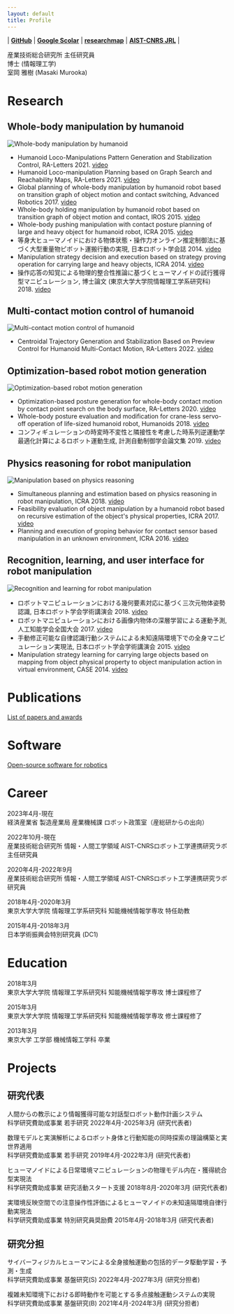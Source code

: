 ```yaml
---
layout: default
title: Profile
---
```


| [**GitHub**](https://github.com/mmurooka) | [**Google Scolar**](https://scholar.google.co.kr/citations?user=xcp8f3cAAAAJ&hl=en) | [**researchmap**](https://researchmap.jp/MasakiMurooka) | [**AIST-CNRS JRL**](https://unit.aist.go.jp/jrl-22022/en/members/member-murooka.html) |

産業技術総合研究所 主任研究員  
博士 (情報理工学)  
室岡 雅樹 (Masaki Murooka)  

# Research

## Whole-body manipulation by humanoid

![Whole-body manipulation by humanoid](./images/whole-body-manipulation.jpg)

- Humanoid Loco-Manipulations Pattern Generation and Stabilization Control, RA-Letters 2021. [video](https://www.youtube.com/watch?v=tiNfTSLoMkU&list=PL_MvP6ejFrHu0oTEY-iSzhu6t8Nmu5l-s)
- Humanoid Loco-manipulation Planning based on Graph Search and Reachability Maps, RA-Letters 2021. [video](https://www.youtube.com/watch?v=fNJDMrAFpaA&list=PL_MvP6ejFrHu0oTEY-iSzhu6t8Nmu5l-s)
- Global planning of whole-body manipulation by humanoid robot based on transition graph of object motion and contact switching, Advanced Robotics 2017. [video](https://www.youtube.com/watch?v=CvJjZkMIHU8&list=PL_MvP6ejFrHu0oTEY-iSzhu6t8Nmu5l-s)
- Whole-body holding manipulation by humanoid robot based on transition graph of object motion and contact, IROS 2015. [video](https://www.youtube.com/watch?v=_KJdUh_pIRE&list=PL_MvP6ejFrHu0oTEY-iSzhu6t8Nmu5l-s)
- Whole-body pushing manipulation with contact posture planning of large and heavy object for humanoid robot, ICRA 2015. [video](https://www.youtube.com/watch?v=N2tTTRPpvf0&list=PL_MvP6ejFrHu0oTEY-iSzhu6t8Nmu5l-s)
- 等身大ヒューマノイドにおける物体状態・操作力オンライン推定制御法に基づく大型重量物ピボット運搬行動の実現, 日本ロボット学会誌 2014. [video](https://www.youtube.com/watch?v=5CXmmXsV9Ng&list=PL_MvP6ejFrHu0oTEY-iSzhu6t8Nmu5l-s)
- Manipulation strategy decision and execution based on strategy proving operation for carrying large and heavy objects, ICRA 2014. [video](https://www.youtube.com/watch?v=nmDnFCsyX04&list=PL_MvP6ejFrHu0oTEY-iSzhu6t8Nmu5l-s)
- 操作応答の知覚による物理的整合性推論に基づくヒューマノイドの試行獲得型マニピュレーション, 博士論文 (東京大学大学院情報理工学系研究科) 2018. [video](https://www.youtube.com/watch?v=W87N9exZjpA&list=PL_MvP6ejFrHu0oTEY-iSzhu6t8Nmu5l-s)

## Multi-contact motion control of humanoid

![Multi-contact motion control of humanoid](./images/multicontact-motion.jpg)

- Centroidal Trajectory Generation and Stabilization Based on Preview Control for Humanoid Multi-Contact Motion, RA-Letters 2022. [video](https://www.youtube.com/watch?v=JC9jA9nP4mw&list=PL_MvP6ejFrHu0oTEY-iSzhu6t8Nmu5l-s)

## Optimization-based robot motion generation

![Optimization-based robot motion generation](./images/optimization-motion.jpg)

- Optimization-based posture generation for whole-body contact motion by contact point search on the body surface, RA-Letters 2020. [video](https://www.youtube.com/watch?v=1HPEa3-jifY&list=PL_MvP6ejFrHu0oTEY-iSzhu6t8Nmu5l-s)
- Whole-body posture evaluation and modification for crane-less servo-off operation of life-sized humanoid robot, Humanoids 2018. [video](https://www.youtube.com/watch?v=UXFDxMJGg7Q&list=PL_MvP6ejFrHu0oTEY-iSzhu6t8Nmu5l-s)
- コンフィギュレーションの時変時不変性と隣接性を考慮した時系列逆運動学最適化計算によるロボット運動生成, 計測自動制御学会論文集 2019. [video](https://www.youtube.com/watch?v=S1qMf9hXmAg&list=PL_MvP6ejFrHu0oTEY-iSzhu6t8Nmu5l-s)

## Physics reasoning for robot manipulation

![Manipulation based on physics reasoning](./images/physics-reasoning.jpg)

- Simultaneous planning and estimation based on physics reasoning in robot manipulation, ICRA 2018. [video](https://www.youtube.com/watch?v=lImh4kWf_Fk&list=PL_MvP6ejFrHu0oTEY-iSzhu6t8Nmu5l-s)
- Feasibility evaluation of object manipulation by a humanoid robot based on recursive estimation of the object's physical properties, ICRA 2017. [video](https://www.youtube.com/watch?v=lFr0B2FBgIw&list=PL_MvP6ejFrHu0oTEY-iSzhu6t8Nmu5l-s)
- Planning and execution of groping behavior for contact sensor based manipulation in an unknown environment, ICRA 2016. [video](https://www.youtube.com/watch?v=e4B8ugg4zVY&list=PL_MvP6ejFrHu0oTEY-iSzhu6t8Nmu5l-s)

## Recognition, learning, and user interface for robot manipulation

![Recognition and learning for robot manipulation](./images/recognition-learning.jpg)

- ロボットマニピュレーションにおける幾何要素対応に基づく三次元物体姿勢認識, 日本ロボット学会学術講演会 2018. [video](https://www.youtube.com/watch?v=Shz6vbPbti0&list=PL_MvP6ejFrHu0oTEY-iSzhu6t8Nmu5l-s)
- ロボットマニピュレーションにおける画像内物体の深層学習による運動予測, 人工知能学会全国大会 2017. [video](https://www.youtube.com/watch?v=-ijKfkpXLxg&list=PL_MvP6ejFrHu0oTEY-iSzhu6t8Nmu5l-s)
- 手動修正可能な自律認識行動システムによる未知遠隔環境下での全身マニピュレーション実現法, 日本ロボット学会学術講演会 2015. [video](https://www.youtube.com/watch?v=9MI38_CKcKI&list=PL_MvP6ejFrHu0oTEY-iSzhu6t8Nmu5l-s)
- Manipulation strategy learning for carrying large objects based on mapping from object physical property to object manipulation action in virtual environment, CASE 2014. [video](https://www.youtube.com/watch?v=VL3DOERdm-A&list=PL_MvP6ejFrHu0oTEY-iSzhu6t8Nmu5l-s)

# Publications

[List of papers and awards](./publications.md)

# Software

[Open-source software for robotics](./software.md)

# Career
2023年4月-現在  
経済産業省 製造産業局 産業機械課 ロボット政策室（産総研からの出向）

2022年10月-現在  
産業技術総合研究所 情報・人間工学領域 AIST-CNRSロボット工学連携研究ラボ 主任研究員

2020年4月-2022年9月  
産業技術総合研究所 情報・人間工学領域 AIST-CNRSロボット工学連携研究ラボ 研究員

2018年4月-2020年3月  
東京大学大学院 情報理工学系研究科 知能機械情報学専攻 特任助教

2015年4月-2018年3月  
日本学術振興会特別研究員 (DC1)

# Education
2018年3月  
東京大学大学院 情報理工学系研究科 知能機械情報学専攻 博士課程修了

2015年3月  
東京大学大学院 情報理工学系研究科 知能機械情報学専攻 修士課程修了

2013年3月  
東京大学 工学部 機械情報工学科 卒業

# Projects
## 研究代表
人間からの教示により情報獲得可能な対話型ロボット動作計画システム  
科学研究費助成事業 若手研究 2022年4月-2025年3月 (研究代表者)

数理モデルと実演解析によるロボット身体と行動知能の同時探索の理論構築と実世界適用  
科学研究費助成事業 若手研究 2019年4月-2022年3月 (研究代表者)

ヒューマノイドによる日常環境マニピュレーションの物理モデル内在・獲得統合型実現法  
科学研究費助成事業 研究活動スタート支援 2018年8月-2020年3月 (研究代表者)

実環境反映空間での注意操作性評価によるヒューマノイドの未知遠隔環境自律行動実現法  
科学研究費助成事業 特別研究員奨励費 2015年4月-2018年3月 (研究代表者)

## 研究分担
サイバーフィジカルヒューマンによる全身接触運動の包括的データ駆動学習・予測・生成  
科学研究費助成事業 基盤研究(S) 2022年4月-2027年3月 (研究分担者)

複雑未知環境下における即時動作を可能とする多点接触運動システムの実現  
科学研究費助成事業 基盤研究(B) 2021年4月-2024年3月 (研究分担者)
